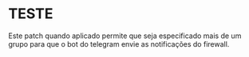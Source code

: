 # TESTE

Este patch quando aplicado permite que seja especificado mais de um grupo para que o bot do telegram envie as notificações do firewall.

